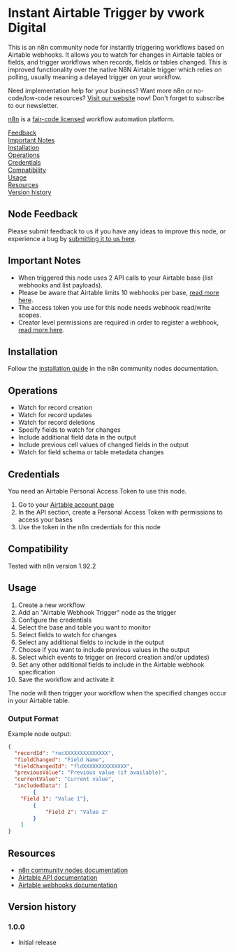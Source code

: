 # Instant Airtable Trigger by vwork Digital

This is an n8n community node for instantly triggering workflows based on Airtable webhooks. It allows you to watch for changes in Airtable tables or fields, and trigger workflows when records, fields or tables changed. This is improved functionality over the native N8N Airtable trigger which relies on polling, usually meaning a delayed trigger on your workflow.

Need implementation help for your business? Want more n8n or no-code/low-code resources? [Visit our website](https://vwork.digital) now! Don't forget to subscribe to our newsletter.

[n8n](https://n8n.io/) is a [fair-code licensed](https://docs.n8n.io/reference/license/) workflow automation platform.

[Feedback](#feedback)  
[Important Notes](#important-notes)  
[Installation](#installation)  
[Operations](#operations)  
[Credentials](#credentials)  
[Compatibility](#compatibility)  
[Usage](#usage)  
[Resources](#resources)  
[Version history](#version-history)

## Node Feedback

Please submit feedback to us if you have any ideas to improve this node, or experience a bug by [submitting it to us here](https://vform.fillout.com/airtable-node-feedback).

## Important Notes

- When triggered this node uses 2 API calls to your Airtable base (list webhooks and list payloads).
- Please be aware that Airtable limits 10 webhooks per base, [read more here](https://airtable.com/developers/web/api/create-a-webhook).
- The access token you use for this node needs webhook read/write scopes.
- Creator level permissions are required in order to register a webhook, [read more here](https://airtable.com/developers/web/api/create-a-webhook).

## Installation

Follow the [installation guide](https://docs.n8n.io/integrations/community-nodes/installation/) in the n8n community nodes documentation.

## Operations

- Watch for record creation
- Watch for record updates
- Watch for record deletions
- Specify fields to watch for changes
- Include additional field data in the output
- Include previous cell values of changed fields in the output
- Watch for field schema or table metadata changes

## Credentials

You need an Airtable Personal Access Token to use this node.

1. Go to your [Airtable account page](https://airtable.com/account)
2. In the API section, create a Personal Access Token with permissions to access your bases
3. Use the token in the n8n credentials for this node

## Compatibility

Tested with n8n version 1.92.2

## Usage

1. Create a new workflow
2. Add an "Airtable Webhook Trigger" node as the trigger
3. Configure the credentials
4. Select the base and table you want to monitor
5. Select fields to watch for changes
6. Select any additional fields to include in the output
7. Choose if you want to include previous values in the output
8. Select which events to trigger on (record creation and/or updates)
9. Set any other additional fields to include in the Airtable webhook specification
10. Save the workflow and activate it

The node will then trigger your workflow when the specified changes occur in your Airtable table.

### Output Format

Example node output:

```json
{
  "recordId": "recXXXXXXXXXXXXXX",
  "fieldChanged": "Field Name",
  "fieldChangedId": "fldXXXXXXXXXXXXXX",
  "previousValue": "Previous value (if available)",
  "currentValue": "Current value",
  "includedData": [
		{
    "Field 1": "Value 1"},
		{
			"Field 2": "Value 2"
		}
	]
}
```

## Resources

* [n8n community nodes documentation](https://docs.n8n.io/integrations/community-nodes/)
* [Airtable API documentation](https://airtable.com/developers/web/api/introduction)
* [Airtable webhooks documentation](https://airtable.com/developers/web/api/webhooks)

## Version history

### 1.0.0

- Initial release